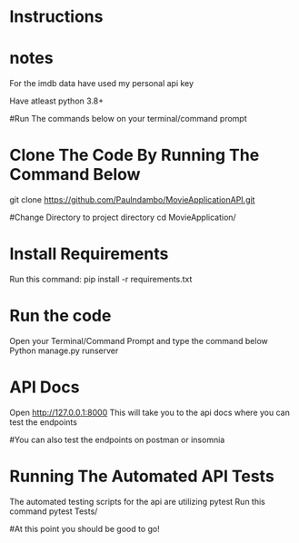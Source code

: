 # Instructions

# notes
For the imdb data have used my personal api key

Have atleast python 3.8+

#Run The commands below on your terminal/command prompt

# Clone The Code By Running The Command Below
git clone https://github.com/Paulndambo/MovieApplicationAPI.git

#Change Directory to project directory
cd MovieApplication/

# Install Requirements
Run this command:  pip install -r requirements.txt

# Run the code
Open your Terminal/Command Prompt and type the command below
Python manage.py runserver

# API Docs
Open http://127.0.0.1:8000
This will take you to the api docs where you can test the endpoints

#You can also test the endpoints on postman or insomnia

# Running The Automated API Tests
The automated testing scripts for the api are utilizing pytest
Run this command
pytest Tests/

#At this point you should be good to go!